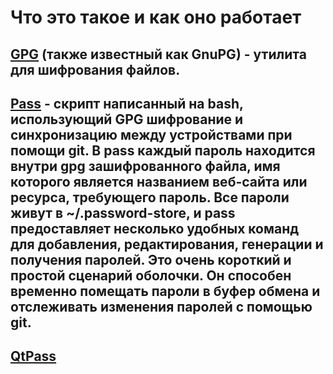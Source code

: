 # Что это такое и как оно работает  

## [GPG](https://habr.com/ru/articles/358182/) (также известный как GnuPG) - утилита для шифрования файлов.


## [Pass](https://www.passwordstore.org/) - скрипт написанный на bash, использующий GPG шифрование и синхронизацию между устройствами при помощи git. В pass каждый пароль находится внутри gpg зашифрованного файла, имя которого является названием веб-сайта или ресурса, требующего пароль. Все пароли живут в ~/.password-store, и pass предоставляет несколько удобных команд для добавления, редактирования, генерации и получения паролей. Это очень короткий и простой сценарий оболочки. Он способен временно помещать пароли в буфер обмена и отслеживать изменения паролей с помощью git. 


## [QtPass](https://qtpass.org/) 
